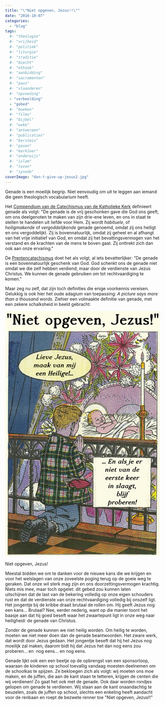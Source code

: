 ```yaml
---
title: "\"Niet opgeven, Jezus!!\""
date: "2016-10-07"
categories: 
  - "blog"
tags:
  #- "theologie"
  #- "vrijheid"
  #- "politiek"
  #- "liturgie"
  #- "traditie"
  #- "biecht"
  #- "ethiek"
  #- "aanbidding"
  #- "sacramenten"
  #- "paus"
  #- "vlaanderen"
  #- "opvoeding"
  - "verbeelding"
  - "gebed"
  #- "boeken"
  #- "films"
  #- "bijbel"
  #- "woke"
  #- "antwerpen"
  #- "publicaties"
  #- "kerstmis"
  #- "pasen"
  #- "kerkleer"
  #- "onderwijs"
  #- "islam"
  #- "leven"
  #- "synode"
coverImage: "don-t-give-up-jesus2.jpg"
---
```


Genade is een moeilijk begrip. Niet eenvoudig om uit te leggen aan iemand die geen theologisch vocabularium heeft.

Het [Compendium van de Catechismus van de Katholieke Kerk](https://www.rkdocumenten.nl/rkdocs/index.php?mi=600&doc=663&al=423&highlight=genade) definieert genade als volgt: "De genade is de vrij geschonken gave die God ons geeft, om ons deelgenoten te maken van zijn drie-ene leven, en ons in staat te stellen te handelen uit liefde voor Hem. Zij wordt _habituele_, of _heiligmakende_ of _vergoddelijkende_ genade genoemd, omdat zij ons heiligt en ons vergoddelijkt. Zij is bovennatuurlijk, omdat zij geheel en al afhangt van het vrije initiatief van God, en omdat zij het bevattingsvermogen van het verstand en de krachten van de mens te boven gaat. Zij onttrekt zich dan ook aan onze ervaring."

De [Prentencatechismus](http://prentencatechismus.org/uncategorized/de-genade/) doet het als volgt, al iets bevatterlijker: "De genade is een bovennatuurlijk geschenk van God. God schenkt ons de genade niet omdat we die zelf hebben verdiend, maar door de verdienste van Jezus Christus. We kunnen de genade gebruiken om tot rechtvaardiging te komen."

Maar zeg nu zelf, dat zijn toch definities die enige voorkennis vereisen. Gelukkig is ook hier het oude adagium van toepassing: _A picture says more than a thousand words_. Ziehier een volmaakte definitie van genade, met een zekere schalksheid in beeld gebracht:

![](images/don-t-give-up-jesus.jpg-700x1102.png)

Niet opgeven, Jezus!

Meestal bidden we om te danken voor de nieuwe kans die we krijgen en voor het welslagen van onze zoveelste poging terug op de goeie weg te geraken. Dat onze wil sterk mag zijn en ons doorzettingsvermogen krachtig. Niets mis mee, maar toch opgelet: dit gebed zou kunnen laten uitschijnen dat de last van de bekering volledig op onze eigen schouders rust en dat de verdienste van onze rechtvaardiging volledig bij onszelf ligt. Het jongentje bij de kribbe draait brutaal de rollen om. Hij geeft Jezus nog een kans... Brutaal? Nee, eerder nederig, want op die manier toont het baasje aan dat hij goed beseft waar het zwaartepunt ligt in onze weg naar heiligheid: de genade van Christus.

Zonder de genade kunnen we niet heilig worden. Om heilig te worden, moeten we niet meer doen dan de genade beantwoorden. Het zware werk, dat wordt door Jezus gedaan. Het jongentje beseft dat hij het Jezus nog moeilijk zal maken, daarom bidt hij dat Jezus het dan nog eens zou proberen… en  nog eens… en nog eens.

Genade lijkt ook een een beetje op de opbrengst van een sponsorloop, waaraan de kinderen op school toevallig vandaag moesten deelnemen om de schoolkas te spijzen. Ze bekloegen zich als volgt: wij moeten ons moe maken, en de juffen, die aan de kant staan te tetteren, krijgen de centen die wij verdienen! Zo gaat het ook met de genade. Ook daar worden rondjes gelopen om genade te verdienen. Wij staan aan de kant onaandachtig te beuzelen, zoals de juffen op school, slechts een enkeling heeft aandacht voor de renbaan en roept de bezwete renner toe "Niet opgeven, Jezus!!"
